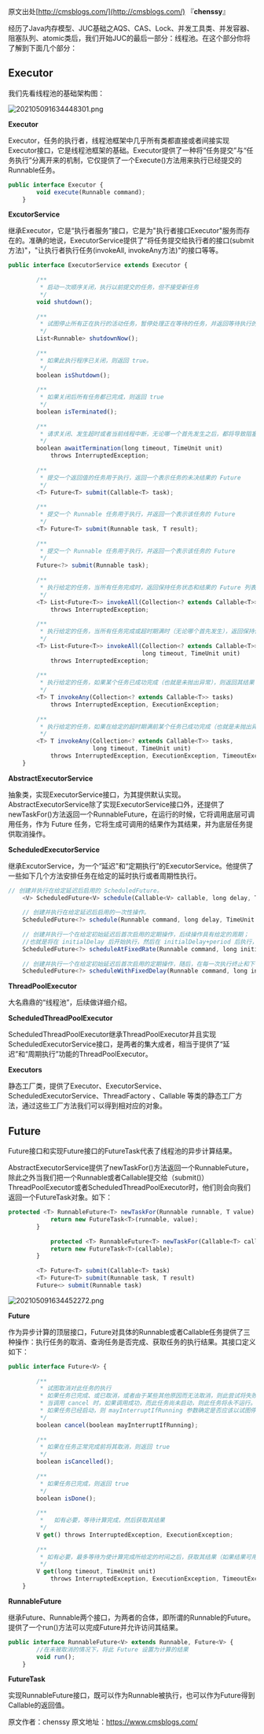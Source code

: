 

  
原文出处[http://cmsblogs.com/](http://cmsblogs.com/) 『**chenssy**』

经历了Java内存模型、JUC基础之AQS、CAS、Lock、并发工具类、并发容器、阻塞队列、atomic类后，我们开始JUC的最后一部分：线程池。在这个部分你将了解到下面几个部分：

## Executor

我们先看线程池的基础架构图：

![202105091634448301.png](https://gitee.com/hezhiyuan007/java-study/raw/master/images/Concurrent3/03197e04-b13d-4855-8ad8-6488b5f8421a.png)

**Executor**

Executor，任务的执行者，线程池框架中几乎所有类都直接或者间接实现Executor接口，它是线程池框架的基础。Executor提供了一种将“任务提交”与“任务执行”分离开来的机制，它仅提供了一个Execute()方法用来执行已经提交的Runnable任务。

```js 
public interface Executor {
        void execute(Runnable command);
    }
```

**ExcutorService**

继承Executor，它是“执行者服务”接口，它是为"执行者接口Executor"服务而存在的。准确的地说，ExecutorService提供了"将任务提交给执行者的接口(submit方法)"，"让执行者执行任务(invokeAll, invokeAny方法)"的接口等等。

```js 
public interface ExecutorService extends Executor {
    
        /**
         * 启动一次顺序关闭，执行以前提交的任务，但不接受新任务
         */
        void shutdown();
    
        /**
         * 试图停止所有正在执行的活动任务，暂停处理正在等待的任务，并返回等待执行的任务列表
         */
        List<Runnable> shutdownNow();
    
        /**
         * 如果此执行程序已关闭，则返回 true。
         */
        boolean isShutdown();
    
        /**
         * 如果关闭后所有任务都已完成，则返回 true
         */
        boolean isTerminated();
    
        /**
         * 请求关闭、发生超时或者当前线程中断，无论哪一个首先发生之后，都将导致阻塞，直到所有任务完成执行
         */
        boolean awaitTermination(long timeout, TimeUnit unit)
            throws InterruptedException;
    
        /**
         * 提交一个返回值的任务用于执行，返回一个表示任务的未决结果的 Future
         */
        <T> Future<T> submit(Callable<T> task);
    
        /**
         * 提交一个 Runnable 任务用于执行，并返回一个表示该任务的 Future
         */
        <T> Future<T> submit(Runnable task, T result);
    
        /**
         * 提交一个 Runnable 任务用于执行，并返回一个表示该任务的 Future
         */
        Future<?> submit(Runnable task);
    
        /**
         * 执行给定的任务，当所有任务完成时，返回保持任务状态和结果的 Future 列表
         */
        <T> List<Future<T>> invokeAll(Collection<? extends Callable<T>> tasks)
            throws InterruptedException;
    
        /**
         * 执行给定的任务，当所有任务完成或超时期满时（无论哪个首先发生），返回保持任务状态和结果的 Future 列表
         */
        <T> List<Future<T>> invokeAll(Collection<? extends Callable<T>> tasks,
                                      long timeout, TimeUnit unit)
            throws InterruptedException;
    
        /**
         * 执行给定的任务，如果某个任务已成功完成（也就是未抛出异常），则返回其结果
         */
        <T> T invokeAny(Collection<? extends Callable<T>> tasks)
            throws InterruptedException, ExecutionException;
    
        /**
         * 执行给定的任务，如果在给定的超时期满前某个任务已成功完成（也就是未抛出异常），则返回其结果
         */
        <T> T invokeAny(Collection<? extends Callable<T>> tasks,
                        long timeout, TimeUnit unit)
            throws InterruptedException, ExecutionException, TimeoutException;
    }
```

**AbstractExecutorService**

抽象类，实现ExecutorService接口，为其提供默认实现。AbstractExecutorService除了实现ExecutorService接口外，还提供了newTaskFor()方法返回一个RunnableFuture，在运行的时候，它将调用底层可调用任务，作为 Future 任务，它将生成可调用的结果作为其结果，并为底层任务提供取消操作。

**ScheduledExecutorService**

继承ExcutorService，为一个“延迟”和“定期执行”的ExecutorService。他提供了一些如下几个方法安排任务在给定的延时执行或者周期性执行。

```js 
// 创建并执行在给定延迟后启用的 ScheduledFuture。
    <V> ScheduledFuture<V> schedule(Callable<V> callable, long delay, TimeUnit unit)
    
    // 创建并执行在给定延迟后启用的一次性操作。
    ScheduledFuture<?> schedule(Runnable command, long delay, TimeUnit unit)
    
    // 创建并执行一个在给定初始延迟后首次启用的定期操作，后续操作具有给定的周期；
    //也就是将在 initialDelay 后开始执行，然后在 initialDelay+period 后执行，接着在 initialDelay + 2 * period 后执行，依此类推。
    ScheduledFuture<?> scheduleAtFixedRate(Runnable command, long initialDelay, long period, TimeUnit unit)
    
    // 创建并执行一个在给定初始延迟后首次启用的定期操作，随后，在每一次执行终止和下一次执行开始之间都存在给定的延迟。
    ScheduledFuture<?> scheduleWithFixedDelay(Runnable command, long initialDelay, long delay, TimeUnit unit)
```

**ThreadPoolExecutor**

大名鼎鼎的“线程池”，后续做详细介绍。

**ScheduledThreadPoolExecutor**

ScheduledThreadPoolExecutor继承ThreadPoolExecutor并且实现ScheduledExecutorService接口，是两者的集大成者，相当于提供了“延迟”和“周期执行”功能的ThreadPoolExecutor。

**Executors**

静态工厂类，提供了Executor、ExecutorService、ScheduledExecutorService、ThreadFactory 、Callable 等类的静态工厂方法，通过这些工厂方法我们可以得到相对应的对象。

## Future

Future接口和实现Future接口的FutureTask代表了线程池的异步计算结果。

AbstractExecutorService提供了newTaskFor()方法返回一个RunnableFuture，除此之外当我们把一个Runnable或者Callable提交给（submit()）ThreadPoolExecutor或者ScheduledThreadPoolExecutor时，他们则会向我们返回一个FutureTask对象。如下：

```js 
protected <T> RunnableFuture<T> newTaskFor(Runnable runnable, T value) {
            return new FutureTask<T>(runnable, value);
        }
    
            protected <T> RunnableFuture<T> newTaskFor(Callable<T> callable) {
            return new FutureTask<T>(callable);
        }
    
        <T> Future<T> submit(Callable<T> task)
        <T> Future<T> submit(Runnable task, T result)
        Future<> submit(Runnable task)
```

![202105091634452272.png](https://gitee.com/hezhiyuan007/java-study/raw/master/images/Concurrent3/612470bd-ef2e-483e-be31-6193c568dde7.png)

**Future**

作为异步计算的顶层接口，Future对具体的Runnable或者Callable任务提供了三种操作：执行任务的取消、查询任务是否完成、获取任务的执行结果。其接口定义如下：

```js 
public interface Future<V> {
    
        /**
         * 试图取消对此任务的执行
         * 如果任务已完成、或已取消，或者由于某些其他原因而无法取消，则此尝试将失败。
         * 当调用 cancel 时，如果调用成功，而此任务尚未启动，则此任务将永不运行。
         * 如果任务已经启动，则 mayInterruptIfRunning 参数确定是否应该以试图停止任务的方式来中断执行此任务的线程
         */
        boolean cancel(boolean mayInterruptIfRunning);
    
        /**
         * 如果在任务正常完成前将其取消，则返回 true
         */
        boolean isCancelled();
    
        /**
         * 如果任务已完成，则返回 true
         */
        boolean isDone();
    
        /**
         *   如有必要，等待计算完成，然后获取其结果
         */
        V get() throws InterruptedException, ExecutionException;
    
        /**
         * 如有必要，最多等待为使计算完成所给定的时间之后，获取其结果（如果结果可用）
         */
        V get(long timeout, TimeUnit unit)
            throws InterruptedException, ExecutionException, TimeoutException;
    }
```

**RunnableFuture**

继承Future、Runnable两个接口，为两者的合体，即所谓的Runnable的Future。提供了一个run()方法可以完成Future并允许访问其结果。

```js 
public interface RunnableFuture<V> extends Runnable, Future<V> {
        //在未被取消的情况下，将此 Future 设置为计算的结果
        void run();
    }
```

**FutureTask**

实现RunnableFuture接口，既可以作为Runnable被执行，也可以作为Future得到Callable的返回值。





原文作者：chenssy 原文地址：https://www.cmsblogs.com/